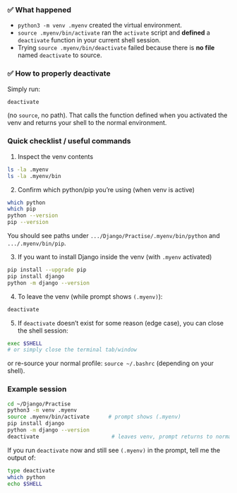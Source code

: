 
### ✅ What happened

* `python3 -m venv .myenv` created the virtual environment.
* `source .myenv/bin/activate` ran the `activate` script and **defined** a `deactivate` function in your current shell session.
* Trying `source .myenv/bin/deactivate` failed because there is **no file** named `deactivate` to source.

### ✅ How to properly deactivate

Simply run:

```bash
deactivate
```

(no `source`, no path). That calls the function defined when you activated the venv and returns your shell to the normal environment.

### Quick checklist / useful commands

1. Inspect the venv contents

```bash
ls -la .myenv
ls -la .myenv/bin
```

2. Confirm which python/pip you’re using (when venv is active)

```bash
which python
which pip
python --version
pip --version
```

You should see paths under `.../Django/Practise/.myenv/bin/python` and `.../.myenv/bin/pip`.

3. If you want to install Django inside the venv (with `.myenv` activated)

```bash
pip install --upgrade pip
pip install django
python -m django --version
```

4. To leave the venv (while prompt shows `(.myenv)`):

```bash
deactivate
```

5. If `deactivate` doesn’t exist for some reason (edge case), you can close the shell session:

```bash
exec $SHELL
# or simply close the terminal tab/window
```

or re-source your normal profile: `source ~/.bashrc` (depending on your shell).

### Example session

```bash
cd ~/Django/Practise
python3 -m venv .myenv
source .myenv/bin/activate      # prompt shows (.myenv)
pip install django
python -m django --version
deactivate                       # leaves venv, prompt returns to normal
```

If you run `deactivate` now and still see `(.myenv)` in the prompt, tell me the output of:

```bash
type deactivate
which python
echo $SHELL
```
